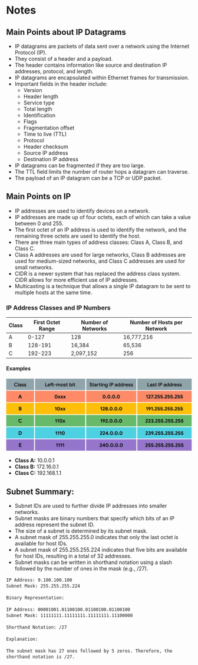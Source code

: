 # Notes 

## Main Points about IP Datagrams

* IP datagrams are packets of data sent over a network using the Internet Protocol (IP).
* They consist of a header and a payload.
* The header contains information like source and destination IP addresses, protocol, and length.
* IP datagrams are encapsulated within Ethernet frames for transmission.
* Important fields in the header include:
  * Version
  * Header length
  * Service type
  * Total length
  * Identification
  * Flags
  * Fragmentation offset
  * Time to live (TTL)
  * Protocol
  * Header checksum
  * Source IP address
  * Destination IP address
* IP datagrams can be fragmented if they are too large.
* The TTL field limits the number of router hops a datagram can traverse.
* The payload of an IP datagram can be a TCP or UDP packet.

## Main Points on IP

* IP addresses are used to identify devices on a network.
* IP addresses are made up of four octets, each of which can take a value between 0 and 255.
* The first octet of an IP address is used to identify the network, and the remaining three octets are used to identify the host.
* There are three main types of address classes: Class A, Class B, and Class C.
* Class A addresses are used for large networks, Class B addresses are used for medium-sized networks, and Class C addresses are used for small networks.
* CIDR is a newer system that has replaced the address class system. CIDR allows for more efficient use of IP addresses.
* Multicasting is a technique that allows a single IP datagram to be sent to multiple hosts at the same time.
### IP Address Classes and IP Numbers

Class | First Octet Range | Number of Networks | Number of Hosts per Network
-|-|-|-
A|0-127 | 128	| 16,777,216
B|128-191 | 16,384	| 65,536
C|192-223 | 2,097,152	| 256

#### Examples
![Example IP Addresses](IP_chart.png)
* **Class A:** 10.0.0.1
* **Class B:** 172.16.0.1
* **Class C:** 192.168.1.1

## Subnet Summary:

* Subnet IDs are used to further divide IP addresses into smaller networks.
* Subnet masks are binary numbers that specify which bits of an IP address represent the subnet ID.
* The size of a subnet is determined by its subnet mask.
* A subnet mask of 255.255.255.0 indicates that only the last octet is available for host IDs.
* A subnet mask of 255.255.255.224 indicates that five bits are available for host IDs, resulting in a total of 32 addresses.
* Subnet masks can be written in shorthand notation using a slash followed by the number of ones in the mask (e.g., /27).

```
IP Address: 9.100.100.100
Subnet Mask: 255.255.255.224

Binary Representation:

IP Address: 00001001.01100100.01100100.01100100
Subnet Mask: 11111111.11111111.11111111.11100000

Shorthand Notation: /27

Explanation:

The subnet mask has 27 ones followed by 5 zeros. Therefore, the shorthand notation is /27.
```
